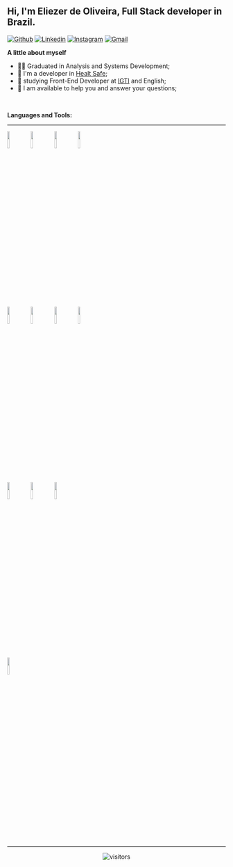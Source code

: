  ## Hi, I'm Eliezer de Oliveira, Full Stack developer in Brazil.

[![Github](https://img.shields.io/badge/-Github-000?style=flat&logo=Github&logoColor=white)](https://github.com/eliezereoc)
[![Linkedin](https://img.shields.io/badge/-LinkedIn-blue?style=flat&logo=Linkedin&logoColor=white)](https://linkedin.com/in/eliezer-oliveira-cardoso-260354165)
[![Instagram](https://img.shields.io/badge/-Instagram-c13584?style=flat&labelColor=c13584&logo=instagram&logoColor=white)](https://www.instagram.com/eliezer_oc/)
[![Gmail](https://img.shields.io/badge/-Gmail-c14438?style=flat&logo=Gmail&logoColor=white)](mailto:eliezeroc@gmail.com)



<!-- <img width="55%" align="right" alt="Github" src="https://raw.githubusercontent.com/onimur/.github/master/.resources/git-header.svg"/> 


<br/> -->
<p align="left" > 
 
 **A little about myself**

 - 👨‍🎓 Graduated in Analysis and Systems Development;                            
 - 💼 I'm a developer in [Healt Safe](https://);
 - 🌱 studying Front-End Developer at [IGTI](https://www.igti.com.br/) and English;
 - 💬 I am available to help you and answer your questions;
 <!-- - 🎓 Postgraduate specialization in Java technology; -->
</p>

<br/>

**Languages and Tools:** 
<hr/>
<p align="left"> 
 <code><img width="10%" src="https://www.vectorlogo.zone/logos/w3_html5/w3_html5-ar21.svg"></code>
 <code><img width="10%" src="https://www.vectorlogo.zone/logos/netlifyapp_watercss/netlifyapp_watercss-ar21.svg"></code>
 <code><img width="10%" src="https://www.vectorlogo.zone/logos/sass-lang/sass-lang-ar21.svg"></code> 
 <code><img width="10%" src="https://www.vectorlogo.zone/logos/typescriptlang/typescriptlang-ar21.svg"></code> 
 
 <code><img width="10%" src="https://www.vectorlogo.zone/logos/javascript/javascript-ar21.svg"></code> 
 <code><img width="10%" src="https://www.vectorlogo.zone/logos/nodejs/nodejs-ar21.svg"></code>
 <code><img width="10%" src="https://www.vectorlogo.zone/logos/angular/angular-ar21.svg"></code>
 <code><img width="10%" src="https://www.vectorlogo.zone/logos/vuejs/vuejs-ar21.svg"></code>
 
 <code><img width="10%" src="https://www.vectorlogo.zone/logos/npmjs/npmjs-ar21.svg"></code>
 <code><img width="10%" src="https://www.vectorlogo.zone/logos/git-scm/git-scm-ar21.svg"></code>
 <code><img width="10%" src="https://www.vectorlogo.zone/logos/mysql/mysql-ar21.svg"></code>
 
 <code><img width="10%" src="https://www.vectorlogo.zone/logos/visualstudio_code/visualstudio_code-ar21.svg"></code>
</p>
      
<!-- <p align="left" >      
 <a href="https://github.com/eliezereoc">
  <img width="55%" align="left" alt="Onimur's github stats" src="https://github-readme-stats.vercel.app/api?username=eliezereoc&show_icons=true&hide_border=true"/>
 </a> 
</p> -->


<br/>

  
<hr/>     
<p align="center" >   
    <img align="center" alt="visitors" src="https://visitor-badge.glitch.me/badge?page_id=eliezereoc.eliezereoc" />
</p>


 






<!--
**eliezereoc/eliezereoc** is a ✨ _special_ ✨ repository because its `README.md` (this file) appears on your GitHub profile.

Here are some ideas to get you started:

- 🔭 I’m currently working on ...
- 🌱 I’m currently learning ...
- 👯 I’m looking to collaborate on ...
- 🤔 I’m looking for help with ...
- 💬 Ask me about ...
- 📫 How to reach me: ...
- 😄 Pronouns: ...
- ⚡ Fun fact: ...
-->
